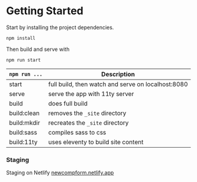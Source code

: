 # Getting Started

Start by installing the project dependencies.

```
npm install
```

Then build and serve with

```
npm run start
```

| `npm run ...` | Description                                        |
| ------------- | -------------------------------------------------- |
| start         | full build, then watch and serve on localhost:8080 |
| serve         | serve the app with 11ty server                     |
| build         | does full build                                    |
| build:clean   | removes the `_site` directory                      |
| build:mkdir   | recreates the `_site` directory                    |
| build:sass    | compiles sass to css                               |
| build:11ty    | uses eleventy to build site content                |

### Staging

Staging on Netlify
[newcompform.netlify.app](https://newcompform.netlify.app/)
